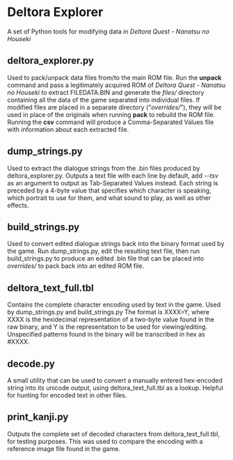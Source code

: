 # Deltora Explorer
A set of Python tools for modifying data in _Deltora Quest - Nanatsu no Houseki_

## deltora_explorer.py
Used to pack/unpack data files from/to the main ROM file. Run the **unpack** command and pass a legitimately acquired ROM of _Deltora Quest - Nanatsu no Houseki_ to extract FILEDATA.BIN and generate the _files/_ directory containing all the data of the game separated into individual files. If modified files are placed in a separate directory ("_overrides/_"), they will be used in place of the originals when running **pack** to rebuild the ROM file. Running the **csv** command will produce a Comma-Separated Values file with information about each extracted file.

## dump_strings.py
Used to extract the dialogue strings from the .bin files produced by deltora_explorer.py. Outputs a text file with each line by default, add _--tsv_ as an argument to output as Tab-Separated Values instead. Each string is preceded by a 4-byte value that specifies which character is speaking, which portrait to use for them, and what sound to play, as well as other effects.

## build_strings.py
Used to convert edited dialogue strings back into the binary format used by the game. Run dump_strings.py, edit the resulting text file, then run build_strings.py to produce an edited .bin file that can be placed into _overrides/_ to pack back into an edited ROM file.

## deltora_text_full.tbl
Contains the complete character encoding used by text in the game. Used by dump_strings.py and build_strings.py The format is XXXX=Y, where XXXX is the hexidecimal representation of a two-byte value found in the raw binary, and Y is the representation to be used for viewing/editing. Unspecified patterns found in the binary will be transcribed in hex as #XXXX.

## decode.py
A small utility that can be used to convert a manually entered hex-encoded string into its unicode output, using deltora_text_full.tbl as a lookup. Helpful for hunting for encoded text in other files.

## print_kanji.py
Outputs the complete set of decoded characters from deltora_text_full.tbl, for testing purposes. This was used to compare the encoding with a reference image file found in the game.
